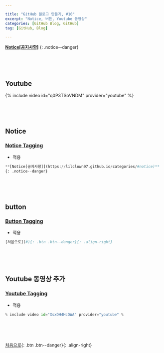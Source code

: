```yaml
---

title: "GitHub 블로그 만들기, #10"
excerpt: "Notice, 버튼, Youtube 동영상"
categories: [GitHub Blog, GitHub]
tag: [GitHub, Blog]

---
```


**[Notice[공지사항]](https://lilclown97.github.io/categories/#notice)**
{: .notice--danger}

<br><br><br>

## Youtube

{% include video id="q0P3TSoVNDM" provider="youtube" %}

<br><br><br>

## Notice

### [Notice Tagging](https://mmistakes.github.io/minimal-mistakes/post%20formats/post-notice/)

- 적용

```python
**[Notice[공지사항]](https://lilclown97.github.io/categories/#notice)**
{: .notice--danger}
```

<br><br><br>

## button

### [Button Tagging](https://mmistakes.github.io/minimal-mistakes/markup/markup-html-tags-and-formatting/#buttons)

- 적용

```python
[처음으로](#){: .btn .btn--danger}{: .align-right}
```

<br><br><br>

## Youtube 동영상 추가

### [Youtube Tagging](https://mmistakes.github.io/minimal-mistakes/layout/uncategorized/layout-header-video/#youtube)

- 적용

```python
% include video id="XsxDH4HcOWA" provider="youtube" %
```

<br><br><br>

[처음으로](#){: .btn .btn--danger}{: .align-right}